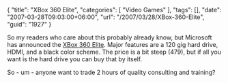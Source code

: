 {
	"title": "XBox 360 Elite",
	"categories": [
		"Video Games"
	],
	"tags": [],
	"date": "2007-03-28T09:03:00+06:00",
	"url": "/2007/03/28/XBox-360-Elite",
	"guid": "1927"
}

So my readers who care about this probably already know, but Microsoft has announced the <a href="http://www.joystiq.com/2007/03/28/the-xbox-360-elite-is-official-hdmi-and-120gb-for-479/">XBox 360 Elite</a>. Major features are a 120 gig hard drive, HDMI, and a black color scheme. The price is a bit steep (479), but if all you want is the hard drive you can buy that by itself. 

So - um - anyone want to trade 2 hours of quality consulting and training?